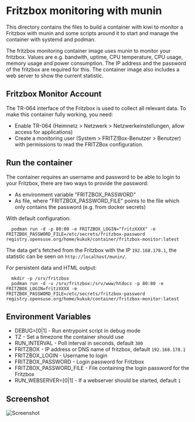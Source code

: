 # Fritzbox monitoring with munin

This directory contains the files to build a container with kiwi to monitor
a Fritzbox with munin and some scripts around it to start and manage the
container with systemd and podman.

The fritzbox monitoring container image uses munin to monitor your fritzbox.
Values are e.g. bandwith, uptime, CPU temperature, CPU usage, memory usage
and power consumption.
The IP address and the password of the fritzbox are required for this.
The container image also includes a web server to show the current statistic.

## Fritzbox Monitor Account

The TR-064 interface of the Fritzbox is used to collect all relevant data. To
make this container fully working, you need:

* Enable TR-064 (Heimnetz > Netzwerk > Netzwerkeinstellungen, allow access
  for applications)
* Create a monitoring user (System > FRITZ!Box-Benutzer > Benutzer) with
  permissions to read the FRITZBox configuration.

## Run the container

The container requires an username and  password to be able to login to your Fritzbox, there are two ways to provide the password:
* As environment variable "FRITZBOX_PASSWORD"
* As file, where "FRITZBOX_PASSWORD_FILE" points to the file which only contains the password (e.g. from docker secrets)

With default configuration:

```
  podman run -d -p 80:80 -e FRITZBOX_LOGIN="fritzXXXX" -e FRITZBOX_PASSWORD_FILE=/etc/secrets/fritzbox-password registry.opensuse.org/home/kukuk/container/fritzbox-monitor:latest
```

The data get's fetched from the Fritzbox with the IP `192.168.178.1`, the
statistic can be seen on `http://localhost/munin/`.

For persistent data and HTML output:
```
  mkdir -p /srv/fritzbox
  podman run -d -v /srv/fritzbox:/srv/www/htdocs -p 80:80 -e FRITZBOX_LOGIN=fritzXXXX -e FRITZBOX_PASSWORD_FILE=/etc/secrets/fritzbox-password registry.opensuse.org/home/kukuk/container/fritzbox-monitor:latest
```

## Environment Variables

- DEBUG=[0|1]		- Run entrypoint script in debug mode
- TZ                    - Set a timezone the container should use
- RUN_INTERVAL 		- Poll interval in seconds, default `300`
- FRITZBOX              - IP address or DNS name of fritzbox, default `192.168.178.1`
- FRITZBOX_LOGIN        - Username to login
- FRITZBOX_PASSWORD     - Login password for Fritzbox
- FRITZBOX_PASSWORD_FILE - File containing the login password for the Fritzbox
- RUN_WEBSERVER=[0|1]   - If a webserver should be started, default `1`

## Screenshot

![Screenshot](Screenshot.png)
